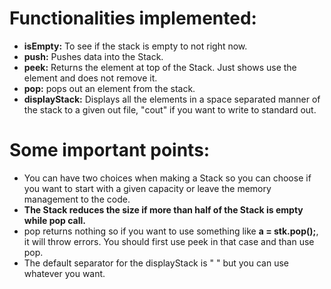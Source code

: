 # Functionalities implemented:
* <b>isEmpty:</b> To see if the stack is empty to not right now.
* <b>push:</b> Pushes data into the Stack. 
* <b>peek:</b> Returns the element at top of the Stack. Just shows use the element and does not remove it.
* <b>pop:</b> pops out an element from the stack. 
* <b>displayStack:</b> Displays all the elements in a space separated manner of the stack to a given out file, "cout" if you want to write to standard out. 

# Some important points:
* You can have two choices when making a Stack so you can choose if you want to start with a given capacity or leave the memory management to the code. 
* <b>The Stack reduces the size if more than half of the Stack is empty while pop call.</b>
* pop returns nothing so if you want to use something like <b>a = stk.pop();</b>, it will throw errors. You should first use peek in that case and than use pop.
* The default separator for the displayStack is " " but you can use whatever you want. 

